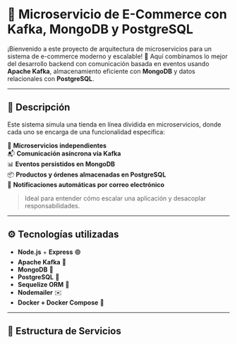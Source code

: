 # 🛒 Microservicio de E-Commerce con Kafka, MongoDB y PostgreSQL

¡Bienvenido a este proyecto de arquitectura de microservicios para un sistema de e-commerce moderno y escalable! 🎉 Aquí combinamos lo mejor del desarrollo backend con comunicación basada en eventos usando **Apache Kafka**, almacenamiento eficiente con **MongoDB** y datos relacionales con **PostgreSQL**.

---

## 📌 Descripción

Este sistema simula una tienda en línea dividida en microservicios, donde cada uno se encarga de una funcionalidad específica:

🧩 **Microservicios independientes**  
📬 **Comunicación asíncrona vía Kafka**  
📊 **Eventos persistidos en MongoDB**  
📦 **Productos y órdenes almacenadas en PostgreSQL**  
📧 **Notificaciones automáticas por correo electrónico**  

> Ideal para entender cómo escalar una aplicación y desacoplar responsabilidades.

---

## ⚙️ Tecnologías utilizadas

- **Node.js** + **Express** 🟢
- **Apache Kafka** 📨
- **MongoDB** 🍃
- **PostgreSQL** 🐘
- **Sequelize ORM** 🔗
- **Nodemailer** ✉️
- **Docker + Docker Compose** 🐳

---

## 🧱 Estructura de Servicios

